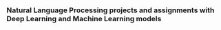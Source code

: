 ### Natural Language Processing projects and assignments with Deep Learning and Machine Learning models
